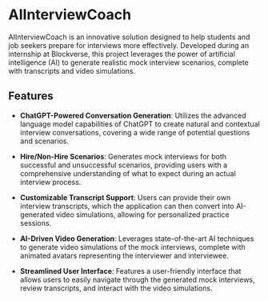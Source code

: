 # AIInterviewCoach

AIInterviewCoach is an innovative solution designed to help students and job seekers prepare for interviews more effectively. Developed during an internship at Blockverse, this project leverages the power of artificial intelligence (AI) to generate realistic mock interview scenarios, complete with transcripts and video simulations.

## Features

- **ChatGPT-Powered Conversation Generation**: Utilizes the advanced language model capabilities of ChatGPT to create natural and contextual interview conversations, covering a wide range of potential questions and scenarios.

- **Hire/Non-Hire Scenarios**: Generates mock interviews for both successful and unsuccessful scenarios, providing users with a comprehensive understanding of what to expect during an actual interview process.

- **Customizable Transcript Support**: Users can provide their own interview transcripts, which the application can then convert into AI-generated video simulations, allowing for personalized practice sessions.

- **AI-Driven Video Generation**: Leverages state-of-the-art AI techniques to generate video simulations of the mock interviews, complete with animated avatars representing the interviewer and interviewee.

- **Streamlined User Interface**: Features a user-friendly interface that allows users to easily navigate through the generated mock interviews, review transcripts, and interact with the video simulations.
